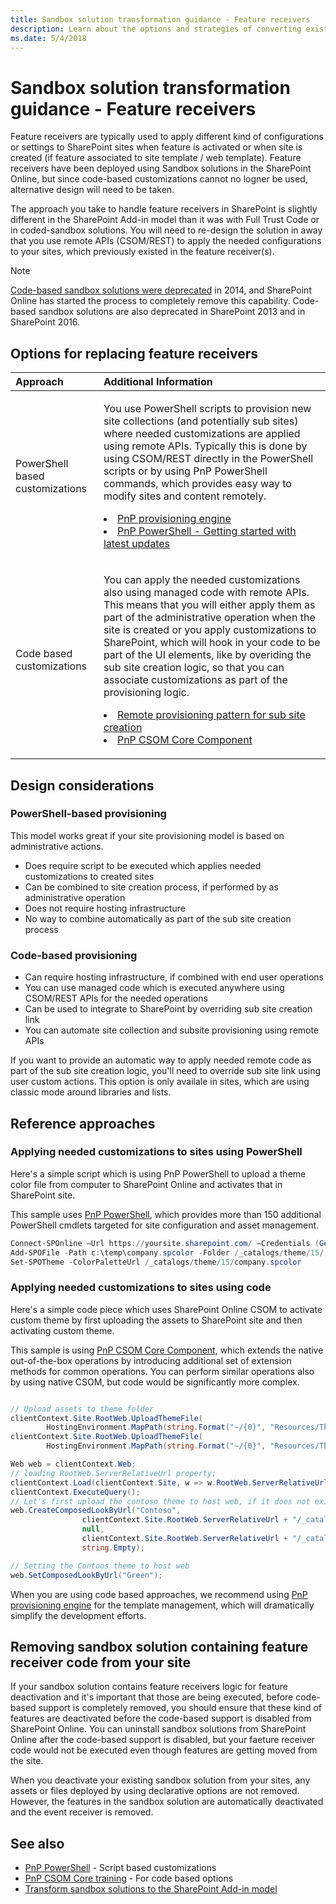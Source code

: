 ```yaml
---
title: Sandbox solution transformation guidance - Feature receivers
description: Learn about the options and strategies of converting existing functionality to SharePoint Add-in model or alternative solutions.
ms.date: 5/4/2018
---
```


# Sandbox solution transformation guidance - Feature receivers 

Feature receivers are typically used to apply different kind of configurations or settings to SharePoint sites when feature is activated or when site is created (if feature associated to site template / web template). Feature receivers have been deployed using Sandbox solutions in the SharePoint Online, but since code-based customizations cannot no logner be used, alternative design will need to be taken. 

The approach you take to handle feature receivers in SharePoint is slightly different in the SharePoint Add-in model than it was with Full Trust Code or in coded-sandbox solutions. You will need to re-design the solution in away that you use remote APIs (CSOM/REST) to apply the needed configurations to your sites, which previously existed in the feature receiver(s). 

> [!NOTE] 
> [Code-based sandbox solutions were deprecated](https://blogs.msdn.microsoft.com/sharepointdev/2014/01/14/deprecation-of-custom-code-in-sandboxed-solutions/) in 2014, and SharePoint Online has started the process to completely remove this capability. Code-based sandbox solutions are also deprecated in SharePoint 2013 and in SharePoint 2016.

## Options for replacing feature receivers

|**Approach**|**Additional Information**|
|:-----|:-----|
|PowerShell based customizations|<p>You use PowerShell scripts to provision new site collections (and potentially sub sites) where needed customizations are applied using remote APIs. Typically this is done by using CSOM/REST directly in the PowerShell scripts or by using PnP PowerShell commands, which provides easy way to modify sites and content remotely.</p><p><lu><li>[PnP provisioning engine](https://github.com/SharePoint/PnP-PowerShell)</li><li>[PnP PowerShell - Getting started with latest updates](http://dev.office.com/blogs/pnp-powershell-getting-started-with-latest-updates)</li></lu></p>|
|Code based customizations|<p>You can apply the needed customizations also using managed code with remote APIs. This means that you will either apply them as part of the administrative operation when the site is created or you apply customizations to SharePoint, which will hook in your code to be part of the UI elements, like by overiding the sub site creation logic, so that you can associate customizations as part of the provisioning logic.</p><p><lu><li>[Remote provisioning pattern for sub site creation](https://channel9.msdn.com/blogs/OfficeDevPnP/Using-remote-provisioning-pattern-for-sub-site-creation)</li><li>[PnP CSOM Core Component](https://github.com/SharePoint/PnP-sites-core)</li></lu></p>|

## Design considerations

### PowerShell-based provisioning

This model works great if your site provisioning model is based on administrative actions.
- Does require script to be executed which applies needed customizations to created sites
- Can be combined to site creation process, if performed by as administrative operation
- Does not require hosting infrastructure
- No way to combine automatically as part of the sub site creation process

### Code-based provisioning

- Can require hosting infrastructure, if combined with end user operations
- You can use managed code which is executed anywhere using CSOM/REST APIs for the needed operations
- Can be used to integrate to SharePoint by overriding sub site creation link
- You can automate site collection and subsite provisioning using remote APIs

If you want to provide an automatic way to apply needed remote code as part of the sub site creation logic, you'll need to override sub site link using user custom actions. This option is only availale in sites, which are using classic mode around libraries and lists. 

## Reference approaches

### Applying needed customizations to sites using PowerShell
Here's a simple script which is using PnP PowerShell to upload a theme color file from computer to SharePoint Online and activates that in SharePoint site. 

This sample uses [PnP PowerShell](https://github.com/SharePoint/PnP-PowerShell), which provides more than 150 additional PowerShell cmdlets targeted for site configuration and asset management. 

```powershell 
Connect-SPOnline –Url https://yoursite.sharepoint.com/ –Credentials (Get-Credential)
Add-SPOFile -Path c:\temp\company.spcolor -Folder /_catalogs/theme/15/
Set-SPOTheme -ColorPaletteUrl /_catalogs/theme/15/company.spcolor
```

### Applying needed customizations to sites using code

Here's a simple code piece which uses SharePoint Online CSOM to activate custom theme by first uploading the assets to SharePoint site and then activating custom theme. 

This sample is using [PnP CSOM Core Component](https://github.com/SharePoint/PnP-sites-core), which extends the native out-of-the-box operations by introducing additional set of extension methods for common operations. You can perform similar operations also by using native CSOM, but code would be significantly more complex.

```csharp

// Upload assets to theme folder
clientContext.Site.RootWeb.UploadThemeFile(
        HostingEnvironment.MapPath(string.Format("~/{0}", "Resources/Themes/SPC/SPCTheme.spcolor")));
clientContext.Site.RootWeb.UploadThemeFile(
        HostingEnvironment.MapPath(string.Format("~/{0}", "Resources/Themes/SPC/SPCbg.jpg")));

Web web = clientContext.Web;
// loading RootWeb.ServerRelativeUrl property;
clientContext.Load(clientContext.Site, w => w.RootWeb.ServerRelativeUrl); 
clientContext.ExecuteQuery();
// Let's first upload the contoso theme to host web, if it does not exist there
web.CreateComposedLookByUrl("Contoso",
                clientContext.Site.RootWeb.ServerRelativeUrl + "/_catalogs/theme/15/SPCTheme.spcolor",
                null,
                clientContext.Site.RootWeb.ServerRelativeUrl + "/_catalogs/theme/15/SPCbg.jpg",
                string.Empty);

// Setting the Contoos theme to host web
web.SetComposedLookByUrl("Green");

```

When you are using code based approaches, we recommend using [PnP provisioning engine](http://dev.office.com/blogs/sharepoint-pnp-remote-provisioning-engine-august-2016) for the template management, which will dramatically simplify the development efforts. 

## Removing sandbox solution containing feature receiver code from your site

If your sandbox solution contains feature receivers logic for feature deactivation and it's important that those are being executed, before code-based support is completely removed, you should ensure that these kind of features are deactivated before the code-based support is disabled from SharePoint Online. You can uninstall sandbox solutions from SharePoint Online after the code-based support is disabled, but your faeture receiver code would not be executed even though features are getting moved from the site. 

When you deactivate your existing sandbox solution from your sites, any assets or files deployed by using declarative options are not removed. However, the features in the sandbox solution are automatically deactivated and the event receiver is removed.


## See also

- [PnP PowerShell](https://github.com/SharePoint/PnP-PowerShell/blob/master/README.md) - Script based customizations
- [PnP CSOM Core training](https://blogs.msdn.microsoft.com/vesku/2016/04/12/office-dev-pnp-core-componenttraining-package/) - For code based options
- [Transform sandbox solutions to the SharePoint Add-in model](sandbox-solution-transformation-guidance.md)